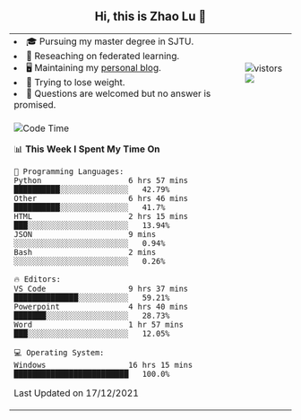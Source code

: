 <h2 align="center"> Hi, this is Zhao Lu 👋</h2>

<table style="overflow:hidden;">
    <tr> 
        <td>
            <li>🎓 Pursuing my master degree in SJTU.</li>
            <li>🌱 Reseaching on federated learning.</li>
            <li>🖥️ Maintaining my <a href="https://ifarewell.xyz">personal blog</a>.</li>
            <li>💪 Trying to lose weight.</li>
            <li>💬 Questions are welcomed but no answer is promised.</li> 
        </td>
        <td>
            <img src="https://visitor-badge.glitch.me/badge?page_id=ifarewell" alt="vistors" />
        <br>
          <img src="https://github-readme-stats.vercel.app/api?username=ifarewell&theme=graywhite&hide=prs,contribs&show_icons=true&hide_border=true&icon_color=CE1D2D&text_color=718096&bg_color=ffffff&hide_title=true" />
        </td>
    </tr>
    <tr>
        <td colspan="2">
            
<!--START_SECTION:waka-->
![Code Time](http://img.shields.io/badge/Code%20Time-55%20hrs%2038%20mins-blue)

📊 **This Week I Spent My Time On** 

```text
💬 Programming Languages: 
Python                   6 hrs 57 mins       ██████████░░░░░░░░░░░░░░░   42.79% 
Other                    6 hrs 46 mins       ██████████░░░░░░░░░░░░░░░   41.7% 
HTML                     2 hrs 15 mins       ███░░░░░░░░░░░░░░░░░░░░░░   13.94% 
JSON                     9 mins              ░░░░░░░░░░░░░░░░░░░░░░░░░   0.94% 
Bash                     2 mins              ░░░░░░░░░░░░░░░░░░░░░░░░░   0.26%

🔥 Editors: 
VS Code                  9 hrs 37 mins       ██████████████░░░░░░░░░░░   59.21% 
Powerpoint               4 hrs 40 mins       ███████░░░░░░░░░░░░░░░░░░   28.73% 
Word                     1 hr 57 mins        ███░░░░░░░░░░░░░░░░░░░░░░   12.05%

💻 Operating System: 
Windows                  16 hrs 15 mins      █████████████████████████   100.0%

```


 Last Updated on 17/12/2021
<!--END_SECTION:waka-->
            
</td></tr>
</table>

